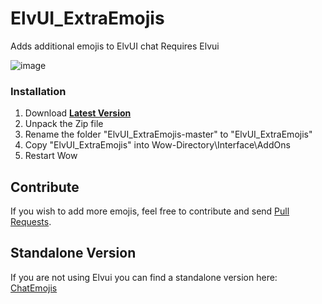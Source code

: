 # ElvUI_ExtraEmojis
Adds additional emojis to ElvUI chat
Requires Elvui

![image](https://github.com/user-attachments/assets/6b5c3d28-5851-4c8b-a785-ddaaf578dfc1)


### Installation
1. Download **[Latest Version](https://github.com/Bennylavaa/ElvUI_ExtraEmojis/archive/master.zip)**
2. Unpack the Zip file
3. Rename the folder "ElvUI_ExtraEmojis-master" to "ElvUI_ExtraEmojis"
4. Copy "ElvUI_ExtraEmojis" into Wow-Directory\Interface\AddOns
5. Restart Wow

## Contribute

If you wish to add more emojis, feel free to contribute and send [Pull Requests](https://github.com/Bennylavaa/ElvUI_ExtraEmojis/pulls).

## Standalone Version

If you are not using Elvui you can find a standalone version here: [ChatEmojis](https://github.com/Bennylavaa/ChatEmojis)
